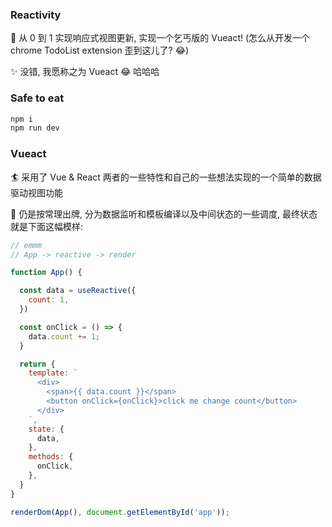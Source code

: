 ### Reactivity

:star2: 从 0 到 1 实现响应式视图更新, 实现一个乞丐版的 Vueact! (怎么从开发一个 chrome TodoList extension 歪到这儿了? :joy:)

:sparkles: 没错, 我愿称之为 Vueact :joy: 哈哈哈

### Safe to eat

```bash
npm i
npm run dev
```

### Vueact

:surfer: 采用了 Vue & React 两者的一些特性和自己的一些想法实现的一个简单的数据驱动视图功能

:ski: 仍是按常理出牌, 分为数据监听和模板编译以及中间状态的一些调度, 最终状态就是下面这幅模样:

```js
// emmm
// App -> reactive -> render

function App() {

  const data = useReactive({
    count: 1,
  })

  const onClick = () => {
    data.count += 1;
  }

  return {
    template: `
      <div>
        <span>{{ data.count }}</span>
        <button onClick={onClick}>click me change count</button>
      </div>
    `,
    state: {
      data,
    },
    methods: {
      onClick,
    },
  }
}

renderDom(App(), document.getElementById('app'));
```